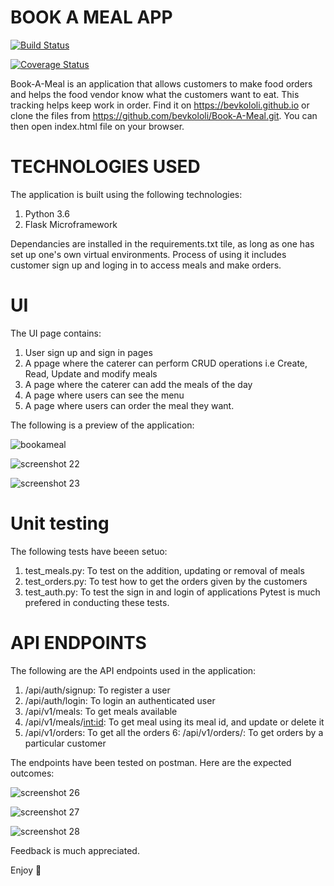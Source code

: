 # BOOK A MEAL APP

[![Build Status](https://travis-ci.org/bevkololi/Book-A-Meal.svg?branch=master)](https://travis-ci.org/bevkololi/Book-A-Meal)

[![Coverage Status](https://coveralls.io/repos/github/bevkololi/Book-A-Meal/badge.svg?branch=master)](https://coveralls.io/github/bevkololi/Book-A-Meal?branch=master)

Book-A-Meal is an application that allows customers to make food orders and helps the food vendor know what the customers want to eat. This tracking helps keep work in order.
Find it on https://bevkololi.github.io or clone the files from https://github.com/bevkololi/Book-A-Meal.git. You can then open index.html file on your browser.

# TECHNOLOGIES USED
The application is built using the following technologies:
1. Python 3.6
2. Flask Microframework

Dependancies are installed in the requirements.txt tile, as long as one has set up one's own virtual environments.
Process of using it includes customer sign up and loging in to access meals and make orders.
 
# UI
The UI page contains:
1. User sign up and sign in pages
2. A ppage where the caterer can perform CRUD operations i.e Create, Read, Update and modify meals
3. A page where the caterer can add the meals of the day
4. A page where users can see the menu
5. A page where users can order the meal they want.

The following is a preview of the application:

![bookameal](https://user-images.githubusercontent.com/26184534/39295059-17f0958e-4946-11e8-9627-60c7dc1b590f.png)


![screenshot 22](https://user-images.githubusercontent.com/26184534/39295064-1ac17788-4946-11e8-8265-ede8d9dc58bb.png)


![screenshot 23](https://user-images.githubusercontent.com/26184534/39295075-25e9f7ca-4946-11e8-9680-6ad55f7caa18.png)

    
# Unit testing
The following tests have beeen setuo:
1. test_meals.py: To test on the addition, updating or removal of meals
2. test_orders.py: To test how to get the orders given by the customers
3. test_auth.py: To test the sign in and login of applications
Pytest is much prefered in conducting these tests.

# API ENDPOINTS
The following are the API endpoints used in the application:
1. /api/auth/signup: To register a user
2. /api/auth/login: To login an authenticated user
3. /api/v1/meals: To get meals available
4. /api/v1/meals/<int:id>: To get meal using its meal id, and update or delete it
5. /api/v1/orders: To get all the orders
6: /api/v1/orders/<username>: To get orders by a particular customer
    
The endpoints have been tested on postman. Here are the expected outcomes:

![screenshot 26](https://user-images.githubusercontent.com/26184534/39310723-d0b7a332-4973-11e8-82d3-6e39738f1c31.png)

![screenshot 27](https://user-images.githubusercontent.com/26184534/39310724-d11ecf62-4973-11e8-81c6-a5c0d9ba33ce.png)

![screenshot 28](https://user-images.githubusercontent.com/26184534/39310726-d1820c80-4973-11e8-9f4f-fe8b62129ba0.png)


 Feedback is much appreciated.
 
 Enjoy 



